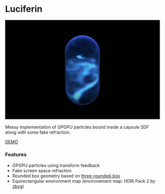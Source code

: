 # Luciferin

![Luciferin Screenshot](https://github.com/robert-leitl/luciferin/blob/main/cover.jpg?raw=true)

Messy implementation of GPGPU particles bound inside a capsule SDF along with some fake refraction.

[DEMO](https://robert-leitl.github.io/luciferin/dist/?debug)

### Features
- GPGPU particles using transform feedback
- Fake screen space refraction
- Rounded box geometry based on [three-rounded-box](https://github.com/pailhead/three-rounded-box/blob/master/index.js)
- Equirectangular environment map (environement map: HDRi Pack 2 by [zbyg](https://www.deviantart.com/zbyg/art/HDRi-Pack-2-103458406))
